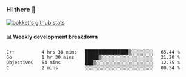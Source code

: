 ### Hi there 👋
[![bokket's github stats](https://github-readme-stats.vercel.app/api?username=bokket&show_icons=true&count_private=true)](https://github.com/anuraghazra/github-readme-stats)

#### :bar_chart: Weekly development breakdown
<!--START_SECTION:waka-->
```text
C++          4 hrs 38 mins   ████████████████▒░░░░░░░░   65.44 % 
Go           1 hr 30 mins    █████▒░░░░░░░░░░░░░░░░░░░   21.20 % 
ObjectiveC   54 mins         ███▒░░░░░░░░░░░░░░░░░░░░░   12.75 % 
C            2 mins          ░░░░░░░░░░░░░░░░░░░░░░░░░   00.54 % 
```
<!--END_SECTION:waka-->
